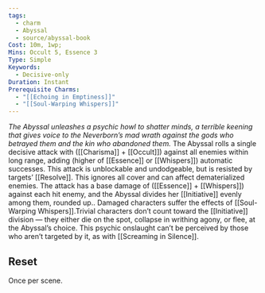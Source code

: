 ```yaml
---
tags:
  - charm
  - Abyssal
  - source/abyssal-book
Cost: 10m, 1wp; 
Mins: Occult 5, Essence 3
Type: Simple
Keywords:
  - Decisive-only
Duration: Instant
Prerequisite Charms:
  - "[[Echoing in Emptiness]]"
  - "[[Soul-Warping Whispers]]"
---
```

*The Abyssal unleashes a psychic howl to shatter minds, a terrible keening that gives voice to the Neverborn’s mad wrath against the gods who betrayed them and the kin who abandoned them.*
The Abyssal rolls a single decisive attack with ([[Charisma]] + [[Occult]]) against all enemies within long range, adding (higher of [[Essence]] or [[Whispers]]) automatic successes. This attack is unblockable and undodgeable, but is resisted by targets’ [[Resolve]]. This ignores all cover and can affect dematerialized enemies.
The attack has a base damage of ([[Essence]] + [[Whispers]]) against each hit enemy, and the Abyssal divides her [[Initiative]] evenly among them, rounded up.. Damaged characters suffer the effects of [[Soul-Warping Whispers]].Trivial characters don’t count toward the [[Initiative]] division — they either die on the spot, collapse in writhing agony, or flee, at the Abyssal’s choice.
This psychic onslaught can’t be perceived by those who aren’t targeted by it, as with [[Screaming in Silence]].
## Reset 
Once per scene.